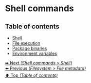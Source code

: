 # Shell commands

## Table of contents

- [Shell](shell.md)
- [File execution](file_execution.md)
- [Package binaries](package_binaries.md)
- [Environment variables](environment_variables.md)

[➡ Next _(Shell commands > Shell)_](shell.md)<br>
[⬅️ Previous _(Filesystem > File metadata)_](../filesystem/file_metadata.md)<br>
[⬆️ Top _(Table of contents)_](../../README.md#table-of-contents)<br>

